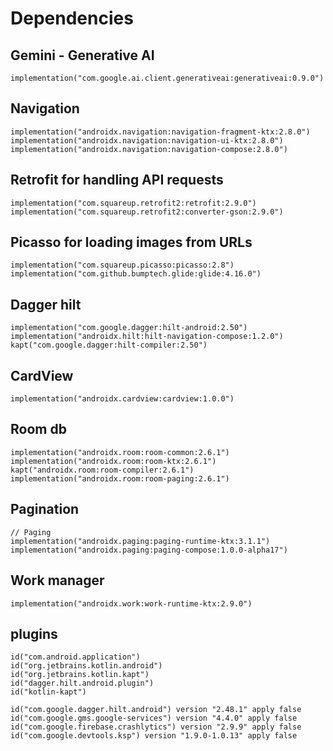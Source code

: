 # Dependencies

##   Gemini - Generative AI
    implementation("com.google.ai.client.generativeai:generativeai:0.9.0")

##    Navigation
    implementation("androidx.navigation:navigation-fragment-ktx:2.8.0")
    implementation("androidx.navigation:navigation-ui-ktx:2.8.0")
    implementation("androidx.navigation:navigation-compose:2.8.0")

##    Retrofit for handling API requests
    implementation("com.squareup.retrofit2:retrofit:2.9.0")
    implementation("com.squareup.retrofit2:converter-gson:2.9.0")

##   Picasso for loading images from URLs
    implementation("com.squareup.picasso:picasso:2.8")
    implementation("com.github.bumptech.glide:glide:4.16.0")

##   Dagger hilt
    implementation("com.google.dagger:hilt-android:2.50")
    implementation("androidx.hilt:hilt-navigation-compose:1.2.0")
    kapt("com.google.dagger:hilt-compiler:2.50")

##   CardView
    implementation("androidx.cardview:cardview:1.0.0")

##   Room db
    implementation("androidx.room:room-common:2.6.1")
    implementation("androidx.room:room-ktx:2.6.1")
    kapt("androidx.room:room-compiler:2.6.1")
    implementation("androidx.room:room-paging:2.6.1")

## Pagination
    // Paging
    implementation("androidx.paging:paging-runtime-ktx:3.1.1")
    implementation("androidx.paging:paging-compose:1.0.0-alpha17")
    

##   Work manager
    implementation("androidx.work:work-runtime-ktx:2.9.0")


##  plugins
 
    id("com.android.application")
    id("org.jetbrains.kotlin.android")
    id("org.jetbrains.kotlin.kapt")
    id("dagger.hilt.android.plugin")
    id("kotlin-kapt")

    id("com.google.dagger.hilt.android") version "2.48.1" apply false
    id("com.google.gms.google-services") version "4.4.0" apply false
    id("com.google.firebase.crashlytics") version "2.9.9" apply false
    id("com.google.devtools.ksp") version "1.9.0-1.0.13" apply false
